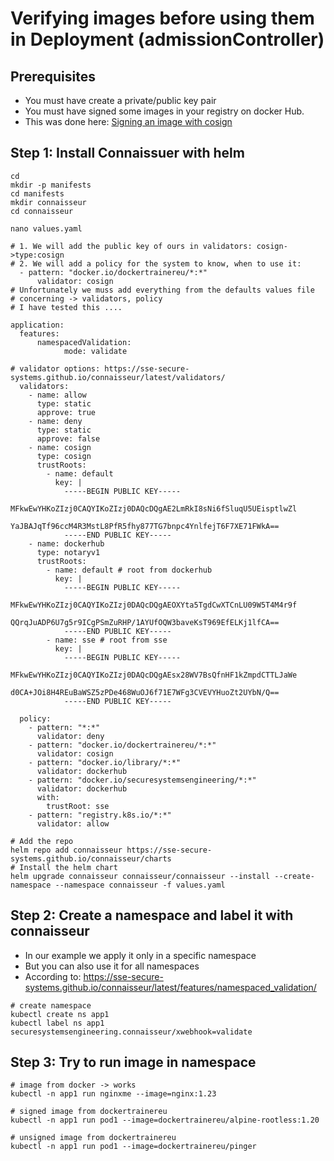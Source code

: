 # Verifying images before using them in Deployment (admissionController)

## Prerequisites

  * You must have create a private/public key pair
  * You must have signed some images in your registry on docker Hub.
  * This was done here: [Signing an image with cosign](/security/signing-images/01-signing.md)
    

## Step 1: Install Connaissuer with helm 

```
cd
mkdir -p manifests
cd manifests
mkdir connaisseur
cd connaisseur
```

```
nano values.yaml
```

```
# 1. We will add the public key of ours in validators: cosign->type:cosign 
# 2. We will add a policy for the system to know, when to use it:
  - pattern: "docker.io/dockertrainereu/*:*"
      validator: cosign
# Unfortunately we muss add everything from the defaults values file
# concerning -> validators, policy
# I have tested this .... 
```

```
application:
  features:
      namespacedValidation:
            mode: validate

# validator options: https://sse-secure-systems.github.io/connaisseur/latest/validators/
  validators:
    - name: allow
      type: static
      approve: true
    - name: deny
      type: static
      approve: false
    - name: cosign
      type: cosign
      trustRoots:
        - name: default
          key: |
            -----BEGIN PUBLIC KEY-----
            MFkwEwYHKoZIzj0CAQYIKoZIzj0DAQcDQgAE2LmRkI8sNi6fSluqU5UEisptlwZl
            YaJBAJqTf96ccM4R3MstL8PfR5fhy877TG7bnpc4YnlfejT6F7XE71FWkA==
            -----END PUBLIC KEY-----
    - name: dockerhub
      type: notaryv1
      trustRoots:
        - name: default # root from dockerhub
          key: |
            -----BEGIN PUBLIC KEY-----
            MFkwEwYHKoZIzj0CAQYIKoZIzj0DAQcDQgAEOXYta5TgdCwXTCnLU09W5T4M4r9f
            QQrqJuADP6U7g5r9ICgPSmZuRHP/1AYUfOQW3baveKsT969EfELKj1lfCA==
            -----END PUBLIC KEY-----
        - name: sse # root from sse
          key: |
            -----BEGIN PUBLIC KEY-----
            MFkwEwYHKoZIzj0CAQYIKoZIzj0DAQcDQgAEsx28WV7BsQfnHF1kZmpdCTTLJaWe
            d0CA+JOi8H4REuBaWSZ5zPDe468WuOJ6f71E7WFg3CVEVYHuoZt2UYbN/Q==
            -----END PUBLIC KEY-----

  policy:
    - pattern: "*:*"
      validator: deny
    - pattern: "docker.io/dockertrainereu/*:*"
      validator: cosign
    - pattern: "docker.io/library/*:*"
      validator: dockerhub
    - pattern: "docker.io/securesystemsengineering/*:*"
      validator: dockerhub
      with:
        trustRoot: sse
    - pattern: "registry.k8s.io/*:*"
      validator: allow
```

```
# Add the repo
helm repo add connaisseur https://sse-secure-systems.github.io/connaisseur/charts
# Install the helm chart
helm upgrade connaisseur connaisseur/connaisseur --install --create-namespace --namespace connaisseur -f values.yaml
```

## Step 2: Create a namespace and label it with connaisseur 

  * In our example we apply it only in a specific namespace
  * But you can also use it for all namespaces
  * According to: https://sse-secure-systems.github.io/connaisseur/latest/features/namespaced_validation/

```
# create namespace
kubectl create ns app1
kubectl label ns app1 securesystemsengineering.connaisseur/xwebhook=validate
```

## Step 3: Try to run image in namespace 

```
# image from docker -> works 
kubectl -n app1 run nginxme --image=nginx:1.23

# signed image from dockertrainereu 
kubectl -n app1 run pod1 --image=dockertrainereu/alpine-rootless:1.20

# unsigned image from dockertrainereu
kubectl -n app1 run pod1 --image=dockertrainereu/pinger
```
